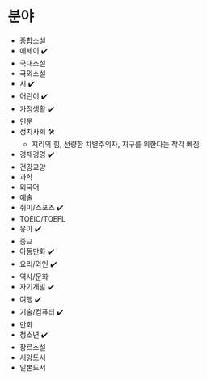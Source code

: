 # 분야

- 종합소설
- 에세이 ✔️
- 국내소설
- 국외소설
- 시 ✔️
- 어린이 ✔️
- 가정생활 ✔️
- 인문
- 정치사회 🛠
  - 지리의 힘, 선량한 차별주의자, 지구를 위한다는 착각 빠짐
- 경제경영 ✔️
- 건강교양
- 과학
- 외국어
- 예술
- 취미/스포츠 ✔️
- TOEIC/TOEFL
- 유아 ✔️
- 종교
- 아동만화 ✔️
- 요리/와인 ✔️
- 역사/문화
- 자기계발 ✔️
- 여행 ✔️
- 기술/컴퓨터 ✔️
- 만화
- 청소년 ✔️
- 장르소설
- 서양도서
- 일본도서
